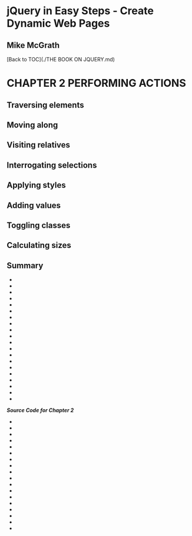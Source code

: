 # **jQuery in Easy Steps - Create Dynamic Web Pages**
## Mike McGrath

[Back to TOC](./THE BOOK ON JQUERY.md)

# CHAPTER 2 PERFORMING ACTIONS
## Traversing elements
## Moving along
## Visiting relatives
## Interrogating selections
## Applying styles
## Adding values
## Toggling classes
## Calculating sizes
## Summary<br>
   * 
   * 
   * 
   * 
   * 
   * 
   * 
   * 
   * 
   * 
   * 
   * 
   * 
   * 
   * 
   * 
   * 
   * 
   * 
   * 

***Source Code for Chapter 2***
<ul>
  <li><a href="src/.html"></a></li>
  <li><a href="src/.html"></a></li>
  <li><a href="src/.html"></a></li>
  <li><a href="src/.html"></a></li>
  <li><a href="src/.html"></a></li>
  <li><a href="src/.html"></a></li>
  <li><a href="src/.html"></a></li>
  <li><a href="src/.html"></a></li>
  <li><a href="src/.html"></a></li>
  <li><a href="src/.html"></a></li>
  <li><a href="src/.html"></a></li>
  <li><a href="src/.html"></a></li>
  <li><a href="src/.html"></a></li>
  <li><a href="src/.html"></a></li>
  <li><a href="src/.html"></a></li>
  <li><a href="src/.html"></a></li>
  <li><a href="src/.html"></a></li>
  <li><a href="src/.html"></a></li>
</ul>   


